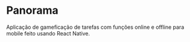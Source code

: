 # Panorama
Aplicação de gameficação de tarefas com funções online e offline para mobile feito usando React Native.
